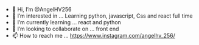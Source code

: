 - 👋 Hi, I’m @AngelHV256
- 👀 I’m interested in ... Learning python, javascript, Css and  react full time
- 🌱 I’m currently learning ... react and python 
- 💞️ I’m looking to collaborate on ... front end 
- 📫 How to reach me ... https://www.instagram.com/angelhv_256/

<!---
AngelHV256/AngelHV256 is a ✨ special ✨ repository because its `README.md` (this file) appears on your GitHub profile.
You can click the Preview link to take a look at your changes.
--->
